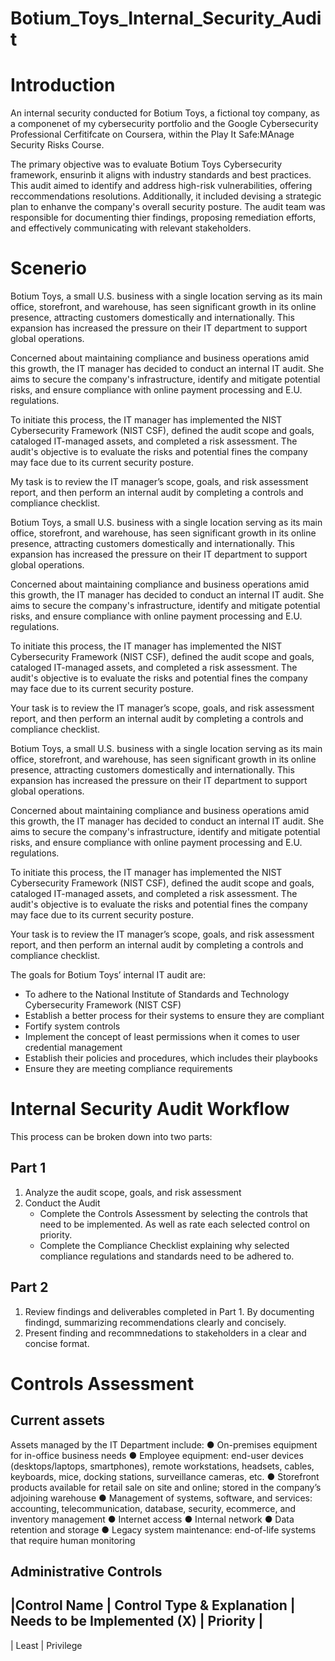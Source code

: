 # Botium_Toys_Internal_Security_Audit
# Introduction
An internal security conducted for Botium Toys, a fictional toy company, as a componenet of my cybersecurity portfolio and the Google Cybersecurity Professional Cerfitifcate on Coursera, within the Play It Safe:MAnage Security Risks Course.

The primary objective was to evaluate Botium Toys Cybersecurity framework, ensurinb it aligns with industry standards and best practices.  This audit aimed to identify and address high-risk vulnerabilities, offering reccommendations resolutions.  Additionally, it included devising a strategic plan to enhanve the company's overall security posture.  The audit team was responsible for documenting thier findings, proposing remediation efforts, and effectively communicating with relevant stakeholders.

# Scenerio
Botium Toys, a small U.S. business with a single location serving as its main office, storefront, and warehouse, has seen significant growth in its online presence, attracting customers domestically and internationally. This expansion has increased the pressure on their IT department to support global operations.

Concerned about maintaining compliance and business operations amid this growth, the IT manager has decided to conduct an internal IT audit. She aims to secure the company's infrastructure, identify and mitigate potential risks, and ensure compliance with online payment processing and E.U. regulations.

To initiate this process, the IT manager has implemented the NIST Cybersecurity Framework (NIST CSF), defined the audit scope and goals, cataloged IT-managed assets, and completed a risk assessment. The audit's objective is to evaluate the risks and potential fines the company may face due to its current security posture.

My task is to review the IT manager’s scope, goals, and risk assessment report, and then perform an internal audit by completing a controls and compliance checklist.


Botium Toys, a small U.S. business with a single location serving as its main office, storefront, and warehouse, has seen significant growth in its online presence, attracting customers domestically and internationally. This expansion has increased the pressure on their IT department to support global operations.

Concerned about maintaining compliance and business operations amid this growth, the IT manager has decided to conduct an internal IT audit. She aims to secure the company's infrastructure, identify and mitigate potential risks, and ensure compliance with online payment processing and E.U. regulations.

To initiate this process, the IT manager has implemented the NIST Cybersecurity Framework (NIST CSF), defined the audit scope and goals, cataloged IT-managed assets, and completed a risk assessment. The audit's objective is to evaluate the risks and potential fines the company may face due to its current security posture.

Your task is to review the IT manager’s scope, goals, and risk assessment report, and then perform an internal audit by completing a controls and compliance checklist.


Botium Toys, a small U.S. business with a single location serving as its main office, storefront, and warehouse, has seen significant growth in its online presence, attracting customers domestically and internationally. This expansion has increased the pressure on their IT department to support global operations.

Concerned about maintaining compliance and business operations amid this growth, the IT manager has decided to conduct an internal IT audit. She aims to secure the company's infrastructure, identify and mitigate potential risks, and ensure compliance with online payment processing and E.U. regulations.

To initiate this process, the IT manager has implemented the NIST Cybersecurity Framework (NIST CSF), defined the audit scope and goals, cataloged IT-managed assets, and completed a risk assessment. The audit's objective is to evaluate the risks and potential fines the company may face due to its current security posture.

Your task is to review the IT manager’s scope, goals, and risk assessment report, and then perform an internal audit by completing a controls and compliance checklist.

The goals for Botium Toys’ internal IT audit are:

- To adhere to the National Institute of Standards and Technology Cybersecurity Framework (NIST CSF)
- Establish a better process for their systems to ensure they are compliant
- Fortify system controls
- Implement the concept of least permissions when it comes to user credential management
- Establish their policies and procedures, which includes their playbooks
- Ensure they are meeting compliance requirements

# Internal Security Audit Workflow
This process can be broken down into two parts:
## Part 1
1. Analyze the audit scope, goals, and risk assessment
2. Conduct the Audit
   - Complete the Controls Assessment by selecting the controls that need to be implemented.         As well as rate each selected control on priority.
   - Complete the Compliance Checklist explaining why selected compliance regulations and            standards need to be adhered to.
  
## Part 2
1. Review findings and deliverables completed in Part 1. By documenting findingd, summarizing      recommendations clearly and concisely.
2. Present finding and recommnedations to stakeholders in a clear and concise format.

# Controls Assessment
## Current assets
Assets managed by the IT Department include:
● On-premises equipment for in-office business needs
● Employee equipment: end-user devices (desktops/laptops, smartphones),
remote workstations, headsets, cables, keyboards, mice, docking stations,
surveillance cameras, etc.
● Storefront products available for retail sale on site and online; stored in the
company’s adjoining warehouse
● Management of systems, software, and services: accounting,
telecommunication, database, security, ecommerce, and inventory
management
● Internet access
● Internal network
● Data retention and storage
● Legacy system maintenance: end-of-life systems that require human
  monitoring

## Administrative Controls
|Control Name  |  Control Type & Explanation | Needs to be Implemented (X) | Priority |
----------------------------------------------------------------------------------------
| Least 
| Privilege

